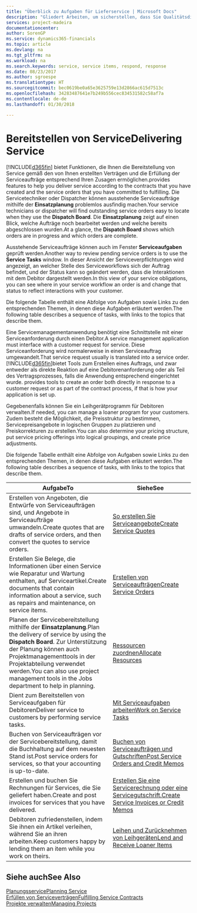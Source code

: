 ```yaml
---
title: "Überblick zu Aufgaben für Lieferservice | Microsoft Docs"
description: "Gliedert Arbeiten, um sicherstellen, dass Sie Qualitätsdienst liefern und Verträgen mit Debitoren gerecht werden."
services: project-madeira
documentationcenter: 
author: SorenGP
ms.service: dynamics365-financials
ms.topic: article
ms.devlang: na
ms.tgt_pltfrm: na
ms.workload: na
ms.search.keywords: service, service items, respond, response
ms.date: 08/23/2017
ms.author: sgroespe
ms.translationtype: HT
ms.sourcegitcommit: bec0619be0a65e3625759e13d2866ac615d7513c
ms.openlocfilehash: 34283487641e7b249b556cec834531582c58af7a
ms.contentlocale: de-de
ms.lasthandoff: 01/30/2018

---
```

# <a name="delivering-service"></a><span data-ttu-id="13b6d-103">Bereitstellen von Service</span><span class="sxs-lookup"><span data-stu-id="13b6d-103">Delivering Service</span></span>
[!INCLUDE[d365fin](includes/d365fin_md.md)] <span data-ttu-id="13b6d-104"> bietet Funktionen, die Ihnen die Bereitstellung von Service gemäß den von Ihnen erstellten Verträgen und die Erfüllung der Serviceaufträge entsprechend Ihren Zusagen ermöglichen.</span><span class="sxs-lookup"><span data-stu-id="13b6d-104">provides features to help you deliver service according to the contracts that you have created and the service orders that you have committed to fulfilling.</span></span> <span data-ttu-id="13b6d-105">Die Servicetechniker oder Dispatcher können ausstehende Serviceaufträge mithilfe der **Einsatzplanung** problemlos ausfindig machen.</span><span class="sxs-lookup"><span data-stu-id="13b6d-105">Your service technicians or dispatcher will find outstanding service orders easy to locate when they use the **Dispatch Board**.</span></span> <span data-ttu-id="13b6d-106">Die **Einsatzplanung** zeigt auf einen Blick, welche Aufträge noch bearbeitet werden und welche bereits abgeschlossen wurden.</span><span class="sxs-lookup"><span data-stu-id="13b6d-106">At a glance, the **Dispatch Board** shows which orders are in progress and which orders are complete.</span></span>  
  
<span data-ttu-id="13b6d-107">Ausstehende Serviceaufträge können auch im Fenster **Serviceaufgaben** geprüft werden.</span><span class="sxs-lookup"><span data-stu-id="13b6d-107">Another way to review pending service orders is to use the **Service Tasks** window.</span></span> <span data-ttu-id="13b6d-108">In dieser Ansicht der Serviceverpflichtungen wird angezeigt, an welcher Stelle des Serviceworkflows sich der Auftrag befindet, und der Status kann so geändert werden, dass die Interaktionen mit dem Debitor dargestellt werden.</span><span class="sxs-lookup"><span data-stu-id="13b6d-108">In this view of your service obligations, you can see where in your service workflow an order is and change that status to reflect interactions with your customer.</span></span>  
  
<span data-ttu-id="13b6d-109">Die folgende Tabelle enthält eine Abfolge von Aufgaben sowie Links zu den entsprechenden Themen, in denen diese Aufgaben erläutert werden.</span><span class="sxs-lookup"><span data-stu-id="13b6d-109">The following table describes a sequence of tasks, with links to the topics that describe them.</span></span>   

<span data-ttu-id="13b6d-110">Eine Servicemanagementanwendung benötigt eine Schnittstelle mit einer Serviceanforderung durch einen Debitor.</span><span class="sxs-lookup"><span data-stu-id="13b6d-110">A service management application must interface with a customer request for service.</span></span> <span data-ttu-id="13b6d-111">Diese Serviceanforderung wird normalerweise in einen Serviceauftrag umgewandelt.</span><span class="sxs-lookup"><span data-stu-id="13b6d-111">That service request usually is translated into a service order.</span></span> [!INCLUDE[d365fin](includes/d365fin_md.md)]<span data-ttu-id="13b6d-112">bietet Tools zum Erstellen eines Auftrags, und zwar entweder als direkte Reaktion auf eine Debitorenanforderung oder als Teil des Vertragsprozesses, falls die Anwendung entsprechend eingerichtet wurde.</span><span class="sxs-lookup"><span data-stu-id="13b6d-112"> provides tools to create an order both directly in response to a customer request or as part of the contract process, if that is how your application is set up.</span></span>  
  
<span data-ttu-id="13b6d-113">Gegebenenfalls können Sie ein Leihgerätprogramm für Debitoren verwalten.</span><span class="sxs-lookup"><span data-stu-id="13b6d-113">If needed, you can manage a loaner program for your customers.</span></span> <span data-ttu-id="13b6d-114">Zudem besteht die Möglichkeit, die Preisstruktur zu bestimmen, Servicepreisangebote in logischen Gruppen zu platzieren und Preiskorrekturen zu erstellen.</span><span class="sxs-lookup"><span data-stu-id="13b6d-114">You can also determine your pricing structure, put service pricing offerings into logical groupings, and create price adjustments.</span></span>  
  
<span data-ttu-id="13b6d-115">Die folgende Tabelle enthält eine Abfolge von Aufgaben sowie Links zu den entsprechenden Themen, in denen diese Aufgaben erläutert werden.</span><span class="sxs-lookup"><span data-stu-id="13b6d-115">The following table describes a sequence of tasks, with links to the topics that describe them.</span></span>   
  
|<span data-ttu-id="13b6d-116">**Aufgabe**</span><span class="sxs-lookup"><span data-stu-id="13b6d-116">**To**</span></span>|<span data-ttu-id="13b6d-117">**Siehe**</span><span class="sxs-lookup"><span data-stu-id="13b6d-117">**See**</span></span>|  
|------------|-------------|  
|<span data-ttu-id="13b6d-118">Erstellen von Angeboten, die Entwürfe von Serviceaufträgen sind, und Angebote in Serviceaufträge umwandeln.</span><span class="sxs-lookup"><span data-stu-id="13b6d-118">Create quotes that are drafts of service orders, and then convert the quotes to service orders.</span></span>|[<span data-ttu-id="13b6d-119">So erstellen Sie Serviceangebote</span><span class="sxs-lookup"><span data-stu-id="13b6d-119">Create Service Quotes</span></span>](service-how-to-create-service-quotes.md)|
|<span data-ttu-id="13b6d-120">Erstellen Sie Belege, die Informationen über einen Service wie Reparatur und Wartung enthalten, auf Serviceartikel.</span><span class="sxs-lookup"><span data-stu-id="13b6d-120">Create documents that contain information about a service, such as repairs and maintenance, on service items.</span></span>|[<span data-ttu-id="13b6d-121">Erstellen von Serviceaufträgen</span><span class="sxs-lookup"><span data-stu-id="13b6d-121">Create Service Orders</span></span>](service-how-to-create-service-orders.md)|
|<span data-ttu-id="13b6d-122">Planen der Servicebereitstellung mithilfe der **Einsatzplanung**.</span><span class="sxs-lookup"><span data-stu-id="13b6d-122">Plan the delivery of service by using the **Dispatch Board**.</span></span> <span data-ttu-id="13b6d-123">Zur Unterstützung der Planung können auch Projektmanagementtools in der Projektabteilung verwendet werden.</span><span class="sxs-lookup"><span data-stu-id="13b6d-123">You can also use project management tools in the Jobs department to help in planning.</span></span>|[<span data-ttu-id="13b6d-124">Ressourcen zuordnen</span><span class="sxs-lookup"><span data-stu-id="13b6d-124">Allocate Resources</span></span>](service-how-to-allocate-resources.md)|  
|<span data-ttu-id="13b6d-125">Dient zum Bereitstellen von Serviceaufgaben für Debitoren</span><span class="sxs-lookup"><span data-stu-id="13b6d-125">Deliver service to customers by performing service tasks.</span></span>|[<span data-ttu-id="13b6d-126">Mit Serviceaufgaben arbeiten</span><span class="sxs-lookup"><span data-stu-id="13b6d-126">Work on Service Tasks</span></span>](service-how-to-work-on-service-tasks.md)|  
|<span data-ttu-id="13b6d-127">Buchen von Serviceaufträgen vor der Servicebereitstellung, damit die Buchhaltung auf dem neuesten Stand ist.</span><span class="sxs-lookup"><span data-stu-id="13b6d-127">Post service orders for services, so that your accounting is up-to-date.</span></span>|[<span data-ttu-id="13b6d-128">Buchen von Serviceaufträgen und Gutschriften</span><span class="sxs-lookup"><span data-stu-id="13b6d-128">Post Service Orders and Credit Memos</span></span>](service-how-to-post-service-orders.md)|  
|<span data-ttu-id="13b6d-129">Erstellen und buchen Sie Rechnungen für Services, die Sie geliefert haben.</span><span class="sxs-lookup"><span data-stu-id="13b6d-129">Create and post invoices for services that you have delivered.</span></span>|[<span data-ttu-id="13b6d-130">Erstellen Sie eine Servicerechnung oder eine Servicegutschrift.</span><span class="sxs-lookup"><span data-stu-id="13b6d-130">Create Service Invoices or Credit Memos</span></span>](service-how-create-invoices.md)|  
|<span data-ttu-id="13b6d-131">Debitoren zufriedenstellen, indem Sie ihnen ein Artikel verleihen, während Sie an ihren arbeiten.</span><span class="sxs-lookup"><span data-stu-id="13b6d-131">Keep customers happy by lending them an item while you work on theirs.</span></span>| [<span data-ttu-id="13b6d-132">Leihen und Zurücknehmen von Leihgeräten</span><span class="sxs-lookup"><span data-stu-id="13b6d-132">Lend and Receive Loaner Items</span></span>](service-how-to-lend-receive-loaners.md)|
  
## <a name="see-also"></a><span data-ttu-id="13b6d-133">Siehe auch</span><span class="sxs-lookup"><span data-stu-id="13b6d-133">See Also</span></span>  
[<span data-ttu-id="13b6d-134">Planungsservice</span><span class="sxs-lookup"><span data-stu-id="13b6d-134">Planning Service</span></span>](service-plan-service.md)  
[<span data-ttu-id="13b6d-135">Erfüllen von Serviceverträgen</span><span class="sxs-lookup"><span data-stu-id="13b6d-135">Fulfilling Service Contracts</span></span>](service-fulfill-service-contracts.md)  
[<span data-ttu-id="13b6d-136">Projekte verwalten</span><span class="sxs-lookup"><span data-stu-id="13b6d-136">Managing Projects</span></span>](projects-manage-projects.md)  


